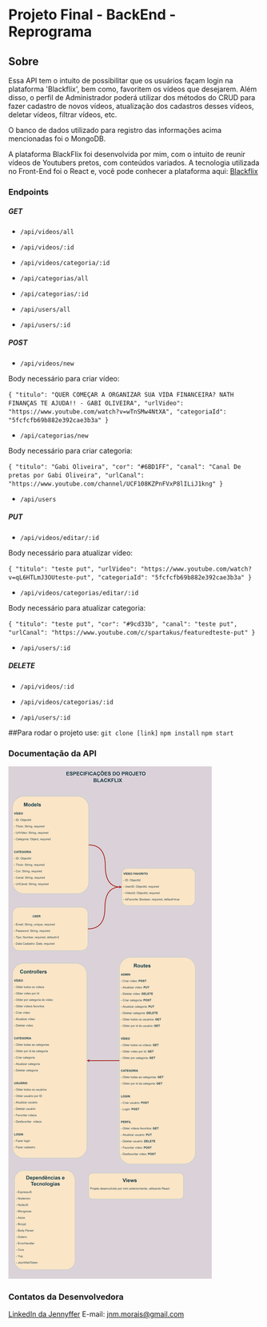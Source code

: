 # Projeto Final - BackEnd - Reprograma

## Sobre

Essa API tem o intuito de possibilitar que os usuários façam login na plataforma 'Blackflix', bem como, favoritem os vídeos que desejarem. Além disso, o perfil de Administrador poderá utilizar dos métodos do CRUD para fazer cadastro de novos vídeos, atualização dos cadastros desses vídeos, deletar vídeos, filtrar vídeos, etc.

O banco de dados utilizado para registro das informações acima mencionadas foi o MongoDB.

A plataforma BlackFlix foi desenvolvida por mim, com o intuito de reunir vídeos de Youtubers pretos, com conteúdos variados. A tecnologia utilizada no Front-End foi o React e, você pode conhecer a plataforma aqui: [Blackflix](https://blackflix.vercel.app/)

### Endpoints

##### GET

- `/api/videos/all`
- `/api/videos/:id`
- `/api/videos/categoria/:id`

- `/api/categorias/all`
- `/api/categorias/:id`

- `/api/users/all`
- `/api/users/:id`

##### POST

- `/api/videos/new`

Body necessário para criar vídeo:

`{ "titulo": "QUER COMEÇAR A ORGANIZAR SUA VIDA FINANCEIRA? NATH FINANÇAS TE AJUDA!! - GABI OLIVEIRA", "urlVideo": "https://www.youtube.com/watch?v=wTnSMw4NtXA", "categoriaId": "5fcfcfb69b882e392cae3b3a" }`

- `/api/categorias/new`

Body necessário para criar categoria:

`{ "titulo": "Gabi Oliveira", "cor": "#6BD1FF", "canal": "Canal De pretas por Gabi Oliveira", "urlCanal": "https://www.youtube.com/channel/UCF108KZPnFVxP8lILiJ1kng" }`

- `/api/users`

##### PUT

- `/api/videos/editar/:id`

Body necessário para atualizar vídeo:

`{
    "titulo": "teste put",
    "urlVideo": "https://www.youtube.com/watch?v=qL6HTLmJ3OUteste-put",
    "categoriaId": "5fcfcfb69b882e392cae3b3a"
  }`


- `/api/videos/categorias/editar/:id`

Body necessário para atualizar categoria:

`{
  "titulo": "teste put",
  "cor": "#9cd33b",
  "canal": "teste put",
  "urlCanal": "https://www.youtube.com/c/spartakus/featuredteste-put"
}`


- `/api/users/:id`

##### DELETE

- `/api/videos/:id`

- `/api/videos/categorias/:id`

- `/api/users/:id`

##Para rodar o projeto use:
`git clone [link]`
`npm install`
`npm start`

### Documentação da API

![Arquitetura do projeto](./arquitetura.png)

### Contatos da Desenvolvedora

[LinkedIn da Jennyffer](https://www.linkedin.com/in/jennyfferndemorais/)
E-mail: jnm.morais@gmail.com
